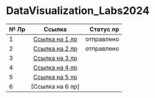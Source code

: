 # DataVisualization_Labs2024


| № Лр  |  Ссылка    | Статус лр|
|-------|:---------:|---------:|
|   1   |[Ссылка на 1 лр](https://github.com/WonMin13/DataVisualization_Labs2024/tree/main/Lab%20%E2%84%961)        |отправлено          |
|   2   |[Ссылка на 2 лр](https://github.com/WonMin13/DataVisualization_Labs2024/blob/main/Lab%20%E2%84%962/6233_%D0%94%D1%83%D0%B1%D0%BC%D0%B0%D0%BD_Lab_%E2%84%962.ipynb)           |отправлено         |
|   3   |[Ссылка на 3 лр](https://github.com/WonMin13/DataVisualization_Labs2024/blob/main/Lab%20%E2%84%963/6233_Lab_%E2%84%963_DubmanL.ipynb)           |          |
|   4   |[Ссылка на 4 лр](https://github.com/WonMin13/DataVisualization_Labs2024/blob/main/Lab%20%E2%84%964/6233_Lab_%E2%84%964_Dubman.ipynb)            |          |
|   5   |[Ссылка на 5 лр](https://github.com/WonMin13/DataVisualization_Labs2024/blob/main/Lab%20%E2%84%965/README.md)            |          |
|   6   |[Ссылка на 6 лр]            |          |
